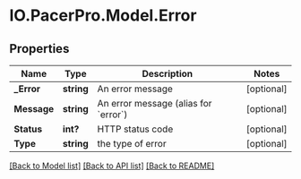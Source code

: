 # IO.PacerPro.Model.Error
## Properties

Name | Type | Description | Notes
------------ | ------------- | ------------- | -------------
**_Error** | **string** | An error message | [optional] 
**Message** | **string** | An error message (alias for &#x60;error&#x60;) | [optional] 
**Status** | **int?** | HTTP status code | [optional] 
**Type** | **string** | the type of error | [optional] 

[[Back to Model list]](../README.md#documentation-for-models) [[Back to API list]](../README.md#documentation-for-api-endpoints) [[Back to README]](../README.md)


